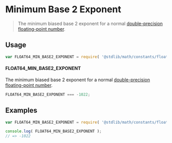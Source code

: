 # Minimum Base 2 Exponent

> The minimum biased base 2 exponent for a normal [double-precision floating-point number][ieee754].

<section class="usage">

## Usage

``` javascript
var FLOAT64_MIN_BASE2_EXPONENT = require( '@stdlib/math/constants/float64-min-base2-exponent' );
```

#### FLOAT64_MIN_BASE2_EXPONENT

The minimum biased base 2 exponent for a normal [double-precision floating-point number][ieee754].

``` javascript
FLOAT64_MIN_BASE2_EXPONENT === -1022;
```

</section>

<!-- /.usage -->


<section class="examples">

## Examples

<!-- TODO: better example -->

``` javascript
var FLOAT64_MIN_BASE2_EXPONENT = require( '@stdlib/math/constants/float64-min-base2-exponent' );

console.log( FLOAT64_MIN_BASE2_EXPONENT );
// => -1022
```

</section>

<!-- /.examples -->


<section class="links">

[ieee754]: https://en.wikipedia.org/wiki/IEEE_754-1985

</section>

<!-- /.links -->
